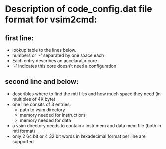 Description of code\_config.dat file format for vsim2cmd:
=========================================================

first line:
----------
- lookup table to the lines below.
- numbers or '-' separated by one space each
- Each entry describes an accelarator core
- '-' indicates this core doesn't need a configuration

second line and below:
----------------------
- describles where to find the mti files and how much space they need (in multiples of 4K byte)
- one line consits of 3 entries: 
  - path to vsim directory
  - memory needed for instructions
  - memory needed for data
- a vsim directory needs to contain a instr.mem and data.mem file (both in mti format)
- only 2 64 bit or 4 32 bit words in hexadecimal format per line are supported
